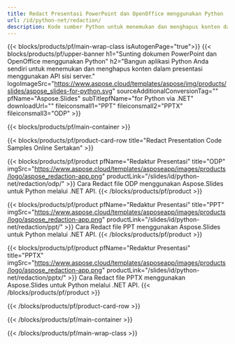 ```yaml
---
title: Redact Presentasi PowerPoint dan OpenOffice menggunakan Python
url: /id/python-net/redaction/
description: Kode sumber Python untuk menemukan dan menghapus konten dalam presentasi PowerPoint dan OpenOffice™
---
```


{{< blocks/products/pf/main-wrap-class isAutogenPage="true">}}
{{< blocks/products/pf/upper-banner h1="Sunting dokumen PowerPoint dan OpenOffice menggunakan Python" h2="Bangun aplikasi Python Anda sendiri untuk menemukan dan menghapus konten dalam presentasi menggunakan API sisi server." logoImageSrc="https://www.aspose.cloud/templates/aspose/img/products/slides/aspose_slides-for-python.svg" sourceAdditionalConversionTag="" pfName="Aspose.Slides" subTitlepfName="for Python via .NET" downloadUrl="" fileiconsmall1="PPT" fileiconsmall2="PPTX" fileiconsmall3="ODP" >}}

{{< blocks/products/pf/main-container >}}

{{< blocks/products/pf/product-card-row title="Redact Presentation Code Samples Online Sertakan" >}}

{{< blocks/products/pf/product pfName="Redaktur Presentasi" title="ODP" imgSrc="https://www.aspose.cloud/templates/asposeapp/images/products/logo/aspose_redaction-app.png" productLink="/slides/id/python-net/redaction/odp/" >}}
Cara Redact file ODP menggunakan Aspose.Slides untuk Python melalui .NET API.
{{< /blocks/products/pf/product >}}

{{< blocks/products/pf/product pfName="Redaktur Presentasi" title="PPT" imgSrc="https://www.aspose.cloud/templates/asposeapp/images/products/logo/aspose_redaction-app.png" productLink="/slides/id/python-net/redaction/ppt/" >}}
Cara Redact file PPT menggunakan Aspose.Slides untuk Python melalui .NET API.
{{< /blocks/products/pf/product >}}

{{< blocks/products/pf/product pfName="Redaktur Presentasi" title="PPTX" imgSrc="https://www.aspose.cloud/templates/asposeapp/images/products/logo/aspose_redaction-app.png" productLink="/slides/id/python-net/redaction/pptx/" >}}
Cara Redact file PPTX menggunakan Aspose.Slides untuk Python melalui .NET API.
{{< /blocks/products/pf/product >}}



{{< /blocks/products/pf/product-card-row >}}

{{< /blocks/products/pf/main-container >}}
    
{{< /blocks/products/pf/main-wrap-class >}}